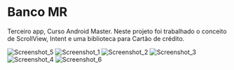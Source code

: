 # Banco MR

Terceiro app, Curso Android Master.
Neste projeto foi trabalhado o conceito de ScrollView, Intent e uma biblioteca para Cartão de crédito.

![Screenshot_5](https://user-images.githubusercontent.com/72556996/214451821-46dcc142-6e7d-4f2f-96da-81c9354309b2.png)
![Screenshot_1](https://user-images.githubusercontent.com/72556996/214451858-aa1e6473-84ae-447a-a844-e8135403912a.png)
![Screenshot_2](https://user-images.githubusercontent.com/72556996/214451865-dd63167f-5644-478c-8359-a5358bcbcf4d.png)
![Screenshot_3](https://user-images.githubusercontent.com/72556996/214451875-b181c320-9f83-471f-96a7-b408f5da2e6a.png)
![Screenshot_4](https://user-images.githubusercontent.com/72556996/214451883-aac25152-2efc-455e-8d82-fd028820d3ff.png)
![Screenshot_6](https://user-images.githubusercontent.com/72556996/214451919-5624a4f8-e96d-43d2-b3f7-e2264f410ea4.png)
